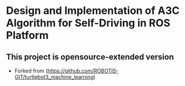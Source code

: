 # Design and Implementation of A3C Algorithm for Self-Driving in ROS Platform


<ul>

</ul>

## This project is opensource-extended version
- Forked from (https://github.com/ROBOTIS-GIT/turtlebot3_machine_learning)
